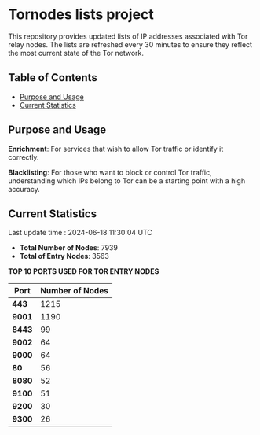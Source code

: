 # Tornodes lists project

This repository provides updated lists of IP addresses associated with Tor relay nodes. The lists are refreshed every 30 minutes to ensure they reflect the most current state of the Tor network.

## Table of Contents

- [Purpose and Usage](#purpose-and-usage)
- [Current Statistics](#current-statistics)


## Purpose and Usage

**Enrichment**: For services that wish to allow Tor traffic or identify it correctly.

**Blacklisting**: For those who want to block or control Tor traffic, understanding which IPs belong to Tor can be a starting point with a high accuracy.

## Current Statistics

Last update time : 2024-06-18 11:30:04 UTC

- **Total Number of Nodes**: 7939
- **Total of Entry Nodes**: 3563

**TOP 10 PORTS USED FOR TOR ENTRY NODES**

| **Port** | **Number of Nodes** |
|------|-----------------|
| **443**   | 1215  |
| **9001**   | 1190  |
| **8443**   | 99  |
| **9002**   | 64  |
| **9000**   | 64  |
| **80**   | 56  |
| **8080**   | 52  |
| **9100**   | 51  |
| **9200**   | 30  |
| **9300**   | 26  |

